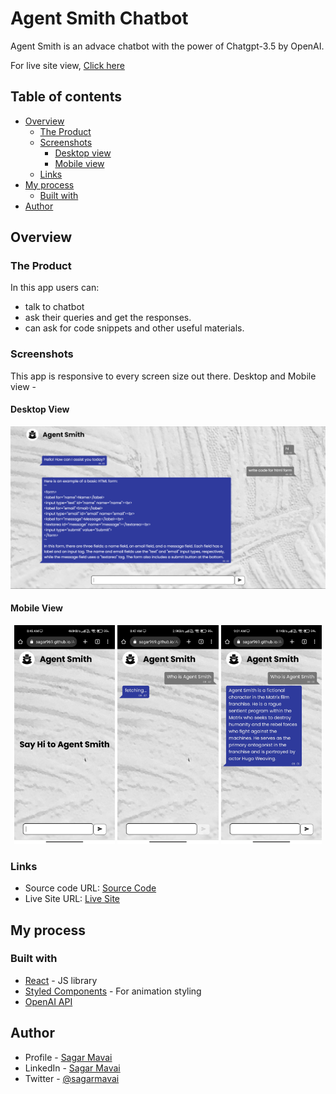 # Agent Smith Chatbot

Agent Smith is an advace chatbot with the power of Chatgpt-3.5 by OpenAI.

For live site view, [Click here](https://sagar969.github.io/Agent-Smith-chatbot/)


## Table of contents

- [Overview](#overview)
  - [The Product](#the-product)
  - [Screenshots](#screenshots)
    - [Desktop view](#desktop-view)
    - [Mobile view](#mobile-view)
  - [Links](#links)
- [My process](#my-process)
  - [Built with](#built-with)
- [Author](#author)


## Overview

### The Product

In this app users can:

- talk to chatbot
- ask their queries and get the responses.
- can ask for code snippets and other useful materials.

### Screenshots

This app is responsive to every screen size out there.
Desktop and Mobile view -

#### Desktop View
![](./screenshots/desktop1.png)

#### Mobile View
<p align="center">
<img src="./screenshots/mobile1.jpg" width=32% />
<img src="./screenshots/mobile2.jpg" width=32% />
<img src="./screenshots/mobile3.jpg" width=32% />
</p>



### Links

- Source code URL: [Source Code](https://github.com/Sagar969/Agent-Smith-chatbot)
- Live Site URL: [Live Site](https://sagar969.github.io/Agent-Smith-chatbot/)


## My process


### Built with

- [React](https://reactjs.org/) - JS library
- [Styled Components](https://styled-components.com/) - For animation styling
- [OpenAI API](https://openai.com/blog/openai-api)


## Author

- Profile - [Sagar Mavai](https://github.com/Sagar969/)
- LinkedIn - [Sagar Mavai](https://www.linkedin.com/in/sagar-mavai-986b25206)
- Twitter - [@sagarmavai](https://www.twitter.com/sagarmavai)
